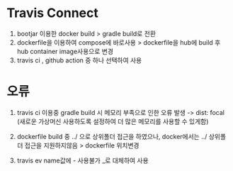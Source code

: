 # Travis Connect

1. bootjar 이용한 docker build > gradle build로 전환
2. dockerfile을 이용하여 compose에 바로사용 > dockerfile을 hub에 build 후 hub container image사용으로 변경
3. travis ci , github action 중 하나 선택하여 사용


# 오류
1. travis ci 이용중 gradle build 시 메모리 부족으로 인한 오류 발생 -> dist: focal (새로운 가상머신 사용하도록 설정하여 더 많은 메모리를 사용할 수 있게함)

2. dockerfile build 중 ../ 으로 상위폴더 접근을 하였으나, docker에서는 ../ 상위폴더 접근을 지원하지않음 > dockerfile 위치변경

3. travis ev name값에 - 사용불가 _로 대체하여 사용
